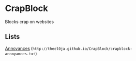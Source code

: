 # CrapBlock

Blocks crap on websites

## Lists
[Annoyances](http://theel0ja.github.io/CrapBlock/crapblock-annoyances.txt) (`http://theel0ja.github.io/CrapBlock/crapblock-annoyances.txt`)
